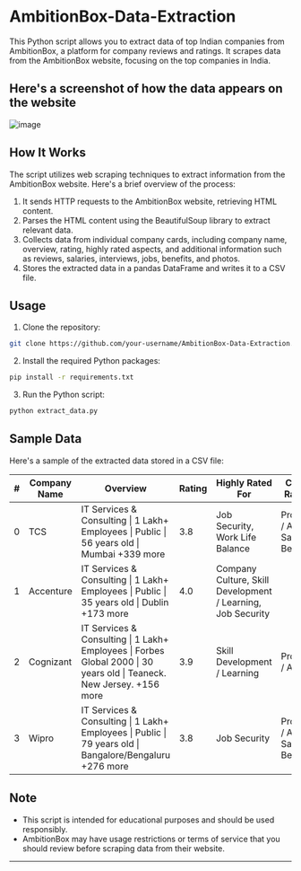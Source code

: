 # AmbitionBox-Data-Extraction

This Python script allows you to extract data of top Indian companies from AmbitionBox, a platform for company reviews and ratings. It scrapes data from the AmbitionBox website, focusing on the top companies in India.

## Here's a screenshot of how the data appears on the website

![image](https://github.com/HarmanBytes/AmbitionBox-Data-Extraction/assets/105145207/fff30df5-0595-4b2c-bd42-97f53ff36093)

## How It Works

The script utilizes web scraping techniques to extract information from the AmbitionBox website. Here's a brief overview of the process:

1. It sends HTTP requests to the AmbitionBox website, retrieving HTML content.
2. Parses the HTML content using the BeautifulSoup library to extract relevant data.
3. Collects data from individual company cards, including company name, overview, rating, highly rated aspects, and additional information such as reviews, salaries, interviews, jobs, benefits, and photos.
4. Stores the extracted data in a pandas DataFrame and writes it to a CSV file.

## Usage

1. Clone the repository:

```bash
git clone https://github.com/your-username/AmbitionBox-Data-Extraction.git
```

2. Install the required Python packages:

```bash
pip install -r requirements.txt
```

3. Run the Python script:

```bash
python extract_data.py
```

## Sample Data

Here's a sample of the extracted data stored in a CSV file:

<table>
    <thead>
        <tr>
            <th>#</th>
            <th>Company Name</th>
            <th>Overview</th>
            <th>Rating</th>
            <th>Highly Rated For</th>
            <th>Critically Rated For</th>
            <th>Reviews</th>
            <th>Salaries</th>
            <th>Interviews</th>
            <th>Jobs</th>
            <th>Benefits</th>
            <th>Photos</th>
        </tr>
    </thead>
    <tbody>
        <tr>
            <td>0</td>
            <td>TCS</td>
            <td>IT Services & Consulting | 1 Lakh+ Employees | Public | 56 years old | Mumbai +339 more</td>
            <td>3.8</td>
            <td>Job Security, Work Life Balance</td>
            <td>Promotions / Appraisal, Salary & Benefits</td>
            <td>73.5k</td>
            <td>855k</td>
            <td>6.3k</td>
            <td>913</td>
            <td>11.5k</td>
            <td>77</td>
        </tr>
        <tr>
            <td>1</td>
            <td>Accenture</td>
            <td>IT Services & Consulting | 1 Lakh+ Employees | Public | 35 years old | Dublin +173 more</td>
            <td>4.0</td>
            <td>Company Culture, Skill Development / Learning, Job Security</td>
            <td></td>
            <td>46.6k</td>
            <td>585.6k</td>
            <td>4.4k</td>
            <td>20.3k</td>
            <td>7.1k</td>
            <td>39</td>
        </tr>
        <tr>
            <td>2</td>
            <td>Cognizant</td>
            <td>IT Services & Consulting | 1 Lakh+ Employees | Forbes Global 2000 | 30 years old | Teaneck. New Jersey. +156 more</td>
            <td>3.9</td>
            <td>Skill Development / Learning</td>
            <td>Promotions / Appraisal</td>
            <td>41.9k</td>
            <td>561k</td>
            <td>3.7k</td>
            <td>474</td>
            <td>5.8k</td>
            <td>63</td>
        </tr>
        <tr>
            <td>3</td>
            <td>Wipro</td>
            <td>IT Services & Consulting | 1 Lakh+ Employees | Public | 79 years old | Bangalore/Bengaluru +276 more</td>
            <td>3.8</td>
            <td>Job Security</td>
            <td>Promotions / Appraisal, Salary & Benefits</td>
            <td>39.4k</td>
            <td>428.5k</td>
            <td>3.8k</td>
            <td>380</td>
            <td>5k</td>
            <td>79</td>
        </tr>
    </tbody>
</table>

## Note

- This script is intended for educational purposes and should be used responsibly.
- AmbitionBox may have usage restrictions or terms of service that you should review before scraping data from their website.

---
